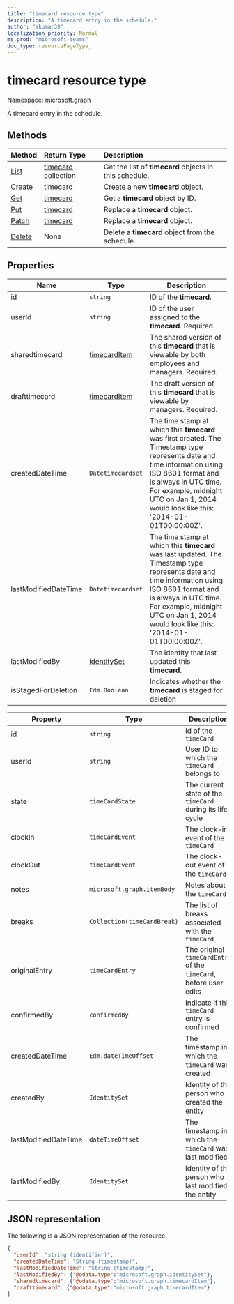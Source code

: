 ```yaml
---
title: "timecard resource type"
description: "A timecard entry in the schedule."
author: "akumar39"
localization_priority: Normal
ms.prod: "microsoft-teams"
doc_type: resourcePageType_
---
```


# timecard resource type

Namespace: microsoft.graph

A timecard entry in the schedule.

## Methods

| Method       | Return Type  |Description|
|:---------------|:--------|:----------|
|[List](../api/timecard-list.md) | [timecard](timecard.md) collection | Get the list of **timecard** objects in this schedule.|
|[Create](../api/timecard-create.md) | [timecard](timecard.md) | Create a new **timecard** object.|
|[Get](../api/timecard-get.md) | [timecard](timecard.md) | Get a **timecard** object by ID.|
|[Put](../api/timecard-put.md) | [timecard](timecard.md) | Replace a **timecard** object.|
|[Patch](../api/timecard-patch.md) | [timecard](timecard.md) | Replace a **timecard** object.|
|[Delete](../api/timecard-delete.md) | None | Delete a **timecard** object from the schedule.|

## Properties
|Name          |Type           |Description                                                                                                                                      |
|--------------|---------------|-------------------------------------------------------------------------------------------------------------------------------------------------|
| id			|`string`      |ID of the **timecard**.|
| userId 			|`string`      |ID of the user assigned to the **timecard**. Required.|
| sharedtimecard 	| [timecardItem](timecarditem.md)  |The shared version of this **timecard** that is viewable by both employees and managers. Required.|
| drafttimecard		| [timecardItem](timecarditem.md)        |The draft version of this **timecard** that is viewable by managers. Required.|
| createdDateTime		|`Datetimecardset`        |The time stamp at which this **timecard** was first created. The Timestamp type represents date and time information using ISO 8601 format and is always in UTC time. For example, midnight UTC on Jan 1, 2014 would look like this: '2014-01-01T00:00:00Z'. |
| lastModifiedDateTime		|`Datetimecardset`        |The time stamp at which this **timecard** was last updated. The Timestamp type represents date and time information using ISO 8601 format and is always in UTC time. For example, midnight UTC on Jan 1, 2014 would look like this: '2014-01-01T00:00:00Z'. |
| lastModifiedBy		| [identitySet](identityset.md)        |The identity that last updated this **timecard**. |
| isStagedForDeletion | `Edm.Boolean` | Indicates whether the **timecard** is staged for deletion |

|Property               |Type           |Description                                                                |
|-----------------------|---------------|---------------------------------------------------------------------------|
| id			        |`string`  |Id of the `timeCard`|
| userId			        |`string` |User ID to which the `timeCard` belongs to |
| state 		        |`timeCardState`  | The current state of the `timeCard` during its life cycle  |
| clockIn       |`timeCardEvent`    | The clock-in event of the `timeCard` |
| clockOut			        |`timeCardEvent`  |The clock-out event of the `timeCard` |
| notes			        |`microsoft.graph.itemBody`  |Notes about the `timeCard` |
| breaks 	|`Collection(timeCardBreak)`    |The list of breaks associated with the `timeCard`|
| originalEntry| `timeCardEntry` | The original `timeCardEntry` of the `timeCard`, before user edits |
| confirmedBy |`confirmedBy`    | Indicate if this `timeCard` entry is confirmed |
|createdDateTime|`Edm.dateTimeOffset`| The timestamp in which the `timeCard` was created |
|createdBy|`IdentitySet`| Identity of the person who created the entity |
|lastModifiedDateTime|`dateTimeOffset`| The timestamp in which the `timeCard` was last modified|
|lastModifiedBy| `IdentitySet`| Identity of the person who last modified the entity|

## JSON representation

The following is a JSON representation of the resource.

<!-- {
  "blockType": "resource",
  "keyProperty": "id",
  "@odata.type": "microsoft.graph.timecard",
   "baseType":"microsoft.graph.changeTrackedEntity"
}-->

```json
{
  "userId": "string (identifier)",
  "createdDateTime": "String (timestamp)",
  "lastModifiedDateTime": "String (timestamp)",
  "lastModifiedBy": {"@odata.type":"microsoft.graph.identitySet"},
  "sharedtimecard": {"@odata.type":"microsoft.graph.timecardItem"},
  "drafttimecard": {"@odata.type":"microsoft.graph.timecardItem"}
}
```


<!-- uuid: 8fcb5dbc-d5aa-4681-8e31-b001d5168d79
2015-10-25 14:57:30 UTC -->
<!--
{
  "type": "#page.annotation",
  "description": "timecard resource",
  "keywords": "",
  "section": "documentation",
  "tocPath": "",
  "suppressions": []
}
-->
